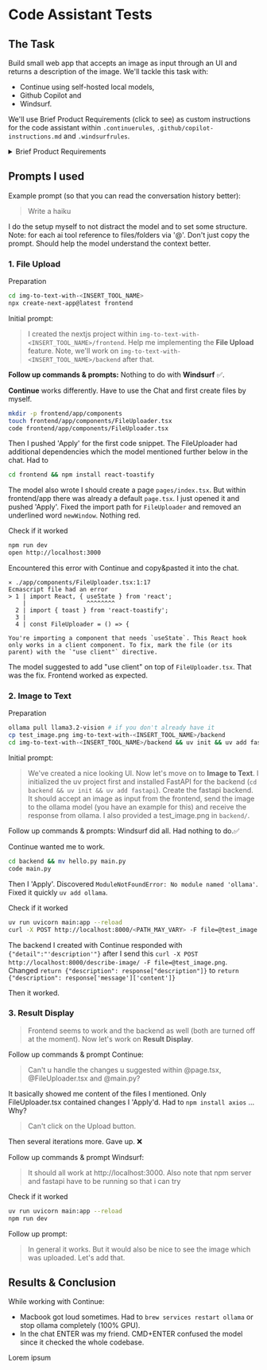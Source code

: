 # Code Assistant Tests

## The Task

Build small web app that accepts an image as input through an UI and returns a description of the image. We'll tackle this task with:

-   Continue using self-hosted local models,
-   Github Copilot and
-   Windsurf.

<!-- TODO: Check if bold.DIY might be an interesting offline alternative for Continue -->

We'll use Brief Product Requirements (click to see) as custom instructions for the code assistant within `.continuerules`, `.github/copilot-instructions.md` and `.windsurfrules`.

<details>
<summary>Brief Product Requirements</summary>

### Project overview

A small locally running nice looking web app that accepts an image as input through an UI and returns a description of the image.
Technologies Used:

-   Next.js 15+ as framework
-   TypeScript for type safety
-   Tailwind CSS for styling
-   FastAPI as backend (calling ollama model)

### Core Functionalities

**File Upload**

-   Single file upload interface with drag-and-drop support
-   Immediate file processing upon selection
-   File type validation (png, jpg, jpeg)
-   File size validation (max 5MB)
-   Loading state indication during upload and processing
-   Error handling with user-friendly notifications

**Image to Text**

-   Automatically image gets described
-   Server-side (so here my local host) processing with temporary file storage
-   Comprehensive error handling

**Result Display**

-   Clean representation of image description
-   Formatted text display with proper whitespace handling
-   Option to copy text to clipboard with a click
-   Error state handling with user feedback

### Docs

An example of image to text with ollama.

```python
import ollama

response = ollama.chat(
    model='llama3.2-vision',
    messages=[{
        'role': 'user',
        'content': 'What is in this image?',
        'images': ['image.jpg']
    }]
)

print(response)
```

Basic folder structure

```
root/
  backend/
    main.py
    pyproject.toml
    ...
  frontend/
    package.json
    ...
```

### Implementation notes

-   Use Llama 3.2 Vison https://ollama.com/library/llama3.2-vision (`ollama pull llama3.2-vision`)
-   Install Node `brew install node` & run `npx create-next-app@latest`. Name the app `frontend`
-   Within `backend/` run `uv init` && `uv add fastapi` (don't use pip)

</details>

## Prompts I used

Example prompt (so that you can read the conversation history better):

> Write a haiku

I do the setup myself to not distract the model and to set some structure. Note: for each ai tool reference to files/folders via '@'. Don't just copy the prompt. Should help the model understand the context better.

### 1. File Upload

Preparation

```bash
cd img-to-text-with-<INSERT_TOOL_NAME>
npx create-next-app@latest frontend
```

Initial prompt:

> I created the nextjs project within `img-to-text-with-<INSERT_TOOL_NAME>/frontend`. Help me implementing the **File Upload** feature. Note, we'll work on `img-to-text-with-<INSERT_TOOL_NAME>/backend` after that.

**Follow up commands & prompts:**
Nothing to do with **Windsurf** ✅.

**Continue** works differently. Have to use the Chat and first create files by myself.

```bash
mkdir -p frontend/app/components
touch frontend/app/components/FileUploader.tsx
code frontend/app/components/FileUploader.tsx
```

Then I pushed 'Apply' for the first code snippet. The FileUploader had additional dependencies which the model mentioned further below in the chat. Had to

```bash
cd frontend && npm install react-toastify
```

The model also wrote I should create a page `pages/index.tsx`. But within frontend/app there was already a default `page.tsx`. I just opened it and pushed 'Apply'. Fixed the import path for `FileUploader` and removed an underlined word `newWindow`. Nothing red.

Check if it worked

```bash
npm run dev
open http://localhost:3000
```

Encountered this error with Continue and copy&pasted it into the chat.

```
⨯ ./app/components/FileUploader.tsx:1:17
Ecmascript file had an error
> 1 | import React, { useState } from 'react';
    |                 ^^^^^^^^
  2 | import { toast } from 'react-toastify';
  3 |
  4 | const FileUploader = () => {

You're importing a component that needs `useState`. This React hook only works in a client component. To fix, mark the file (or its parent) with the `"use client"` directive.
```

The model suggested to add "use client" on top of `FileUploader.tsx`. That was the fix. Frontend worked as expected.

### 2. Image to Text

Preparation

```bash
ollama pull llama3.2-vision # if you don't already have it
cp test_image.png img-to-text-with-<INSERT_TOOL_NAME>/backend
cd img-to-text-with-<INSERT_TOOL_NAME>/backend && uv init && uv add fastapi
```

Initial prompt:

> We've created a nice looking UI. Now let's move on to **Image to Text**. I initialized the uv project first and installed FastAPI for the backend (`cd backend && uv init && uv add fastapi`). Create the fastapi backend. It should accept an image as input from the frontend, send the image to the ollama model (you have an example for this) and receive the response from ollama. I also provided a test_image.png in `backend/`.

Follow up commands & prompts:
Windsurf did all. Had nothing to do.✅

Continue wanted me to work.

```bash
cd backend && mv hello.py main.py
code main.py
```

Then I 'Apply'. Discovered `ModuleNotFoundError: No module named 'ollama'`. Fixed it quickly `uv add ollama`.

Check if it worked

```bash
uv run uvicorn main:app --reload
curl -X POST http://localhost:8000/<PATH_MAY_VARY> -F file=@test_image.png
```

The backend I created with Continue responded with `{"detail":"'description'"}` after I send this `curl -X POST http://localhost:8000/describe-image/ -F file=@test_image.png`.
Changed `return {"description": response["description"]}` to `return {"description": response['message']['content']}`

Then it worked.

### 3. Result Display

> Frontend seems to work and the backend as well (both are turned off at the moment). Now let's work on **Result Display**.

Follow up commands & prompt Continue:

> Can't u handle the changes u suggested within @page.tsx, @FileUploader.tsx and @main.py?

It basically showed me content of the files I mentioned. Only FileUploader.tsx contained changes I 'Apply'd. Had to `npm install axios` ... Why?

> Can't click on the Upload button.

Then several iterations more. Gave up. ❌

Follow up commands & prompt Windsurf:

> It should all work at http://localhost:3000. Also note that npm server and fastapi have to be running so that i can try

Check if it worked

```bash
uv run uvicorn main:app --reload
npm run dev
```

Follow up prompt:

> In general it works. But it would also be nice to see the image which was uploaded. Let's add that.

## Results & Conclusion

While working with Continue:

-   Macbook got loud sometimes. Had to `brew services restart ollama` or stop ollama completely (100% GPU).
-   In the chat ENTER was my friend. CMD+ENTER confused the model since it checked the whole codebase.

<!-- TODO: Show screenshots of the 3 created web apps or trials -->

Lorem ipsum

